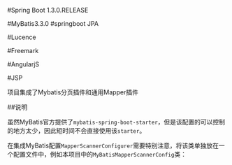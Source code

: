 

#Spring Boot 1.3.0.RELEASE

#MyBatis3.3.0
#springboot JPA


#Lucence

#Freemark

#AngularjS

#JSP




项目集成了Mybatis分页插件和通用Mapper插件



##说明

虽然MyBatis官方提供了`mybatis-spring-boot-starter`，但是该配置的可以控制的地方太少，因此短时间不会直接使用该`starter`。

在集成MyBatis配置`MapperScannerConfigurer`需要特别注意，将该类单独放在一个配置文件中，例如本项目中的`MyBatisMapperScannerConfig`类：

